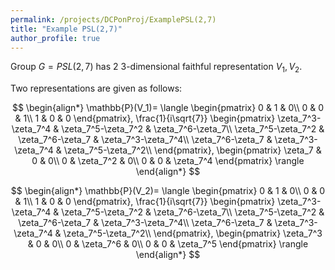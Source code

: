 ```yaml
---
permalink: /projects/DCPonProj/ExamplePSL(2,7)
title: "Example PSL(2,7)"
author_profile: true
---
```


Group $G=PSL(2,7)$ has 2 3-dimensional faithful representation $V_1,V_2$.

Two representations are given as follows:

$$
\begin{align*}
\mathbb{P}(V_1)=
\langle
\begin{pmatrix}
0 & 1 & 0\\
0 & 0 & 1\\
1 & 0 & 0
\end{pmatrix},
\frac{1}{i\sqrt{7}}
\begin{pmatrix}
\zeta_7^3-\zeta_7^4 & \zeta_7^5-\zeta_7^2 & \zeta_7^6-\zeta_7\\
\zeta_7^5-\zeta_7^2 & \zeta_7^6-\zeta_7 & \zeta_7^3-\zeta_7^4\\
\zeta_7^6-\zeta_7 & \zeta_7^3-\zeta_7^4 & \zeta_7^5-\zeta_7^2\\
\end{pmatrix},
\begin{pmatrix}
\zeta_7 & 0 & 0\\
0 & \zeta_7^2 & 0\\
0 & 0 & \zeta_7^4
\end{pmatrix}
\rangle
\end{align*}
$$

$$
\begin{align*}
\mathbb{P}(V_2)=
\langle
\begin{pmatrix}
0 & 1 & 0\\
0 & 0 & 1\\
1 & 0 & 0
\end{pmatrix},
\frac{1}{i\sqrt{7}}
\begin{pmatrix}
\zeta_7^3-\zeta_7^4 & \zeta_7^5-\zeta_7^2 & \zeta_7^6-\zeta_7\\
\zeta_7^5-\zeta_7^2 & \zeta_7^6-\zeta_7 & \zeta_7^3-\zeta_7^4\\
\zeta_7^6-\zeta_7 & \zeta_7^3-\zeta_7^4 & \zeta_7^5-\zeta_7^2\\
\end{pmatrix},
\begin{pmatrix}
\zeta_7^3 & 0 & 0\\
0 & \zeta_7^6 & 0\\
0 & 0 & \zeta_7^5
\end{pmatrix}
\rangle
\end{align*}
$$

